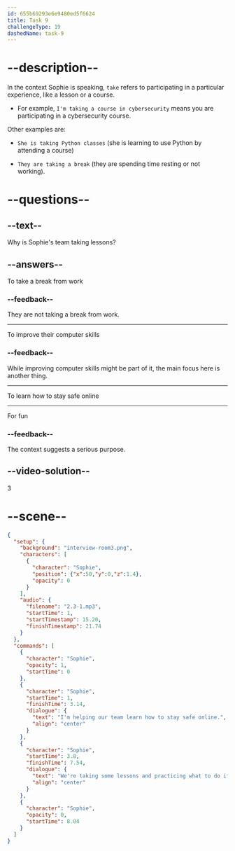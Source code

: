 ```yaml
---
id: 655b69293e6e9480ed5f6624
title: Task 9
challengeType: 19
dashedName: task-9
---
```


<!-- (Audio) Sophie: I'm helping our team learn how to stay safe online. We're taking some lessons and practicing what to do if someone tries to steal our identity. -->

# --description--

In the context Sophie is speaking, `take` refers to participating in a particular experience, like a lesson or a course. 

- For example, `I'm taking a course in cybersecurity` means you are participating in a cybersecurity course. 

Other examples are: 

- `She is taking Python classes` (she is learning to use Python by attending a course) 

- `They are taking a break` (they are spending time resting or not working).

# --questions--

## --text--

Why is Sophie's team taking lessons?

## --answers--

To take a break from work

### --feedback--

They are not taking a break from work.

---

To improve their computer skills

### --feedback--

While improving computer skills might be part of it, the main focus here is another thing.

---

To learn how to stay safe online

---

For fun

### --feedback--

The context suggests a serious purpose.

## --video-solution--

3

# --scene--

```json
{
  "setup": {
    "background": "interview-room3.png",
    "characters": [
      {
        "character": "Sophie",
        "position": {"x":50,"y":0,"z":1.4},
        "opacity": 0
      }
    ],
    "audio": {
      "filename": "2.3-1.mp3",
      "startTime": 1,
      "startTimestamp": 15.20,
      "finishTimestamp": 21.74
    }
  },
  "commands": [
    {
      "character": "Sophie",
      "opacity": 1,
      "startTime": 0
    },
    {
      "character": "Sophie",
      "startTime": 1,
      "finishTime": 3.14,
      "dialogue": {
        "text": "I'm helping our team learn how to stay safe online.",
        "align": "center"
      }
    },
    {
      "character": "Sophie",
      "startTime": 3.8,
      "finishTime": 7.54,
      "dialogue": {
        "text": "We're taking some lessons and practicing what to do if someone tries to steal our identity.",
        "align": "center"
      }
    },
    {
      "character": "Sophie",
      "opacity": 0,
      "startTime": 8.04
    }
  ]
}
```
